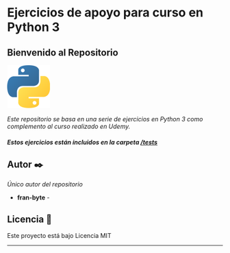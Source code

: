 # Ejercicios de apoyo para curso en Python 3
## Bienvenido al Repositorio

<img src="mdArchives/p.png" width="100" height="100" />



_Este repositorio se basa en una serie de ejercicios en Python 3
como complemento al curso realizado en Udemy._

##### _Estos ejercicios están incluidos en la carpeta  [/tests](/tests)_

## Autor ✒️

_Único autor del repositorio_

* **fran-byte** -

## Licencia 📄

Este proyecto está bajo Licencia MIT

---
